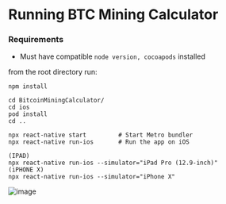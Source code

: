 # Running BTC Mining Calculator
### Requirements
* Must have compatible `node version, cocoapods` installed 

from the root directory run:

```
npm install                   

cd BitcoinMiningCalculator/
cd ios
pod install
cd ..

npx react-native start         # Start Metro bundler
npx react-native run-ios       # Run the app on iOS

(IPAD)
npx react-native run-ios --simulator="iPad Pro (12.9-inch)"
(iPHONE X)
npx react-native run-ios --simulator="iPhone X"
```
![image](https://github.com/user-attachments/assets/bce00150-35ce-41e6-96d8-443220ad6994)
